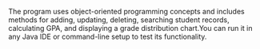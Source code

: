The program uses object-oriented programming concepts and includes methods for adding, updating, deleting, searching student records, calculating GPA, and displaying a grade distribution chart.You can run it in any Java IDE or command-line setup to test its functionality.
